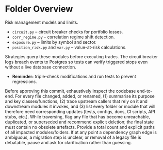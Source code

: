 # Folder Overview

Risk management models and limits.
- `circuit.py` – circuit breaker checks for portfolio losses.
- `corr_regime.py` – correlation regime shift detection.
- `exposure.py` – limits by symbol and sector.
- `position_risk.py` and `var.py` – value-at-risk calculations.

Strategies query these modules before executing trades.
The circuit breaker logs breach events to Postgres so tests can verify
triggered stops even without a live database connection.

- **Reminder:** triple-check modifications and run tests to prevent regressions.

Before approving this commit, exhaustively inspect the codebase end-to-end. For every file changed, added, or renamed, (1) summarise its purpose and key classes/functions, (2) trace upstream callers that rely on it and downstream modules it invokes, and (3) list every folder or module that will therefore need corresponding updates (tests, configs, docs, CI scripts, API stubs, etc.). While traversing, flag any file that has become unreachable, duplicated, or superseded and recommend explicit deletion; the final state must contain no obsolete artefacts. Provide a total count and explicit paths of all impacted modules/folders. If at any point a dependency graph edge is ambiguous, a migration step is unclear, or removal of a legacy file is debatable, pause and ask for clarification rather than guessing.

